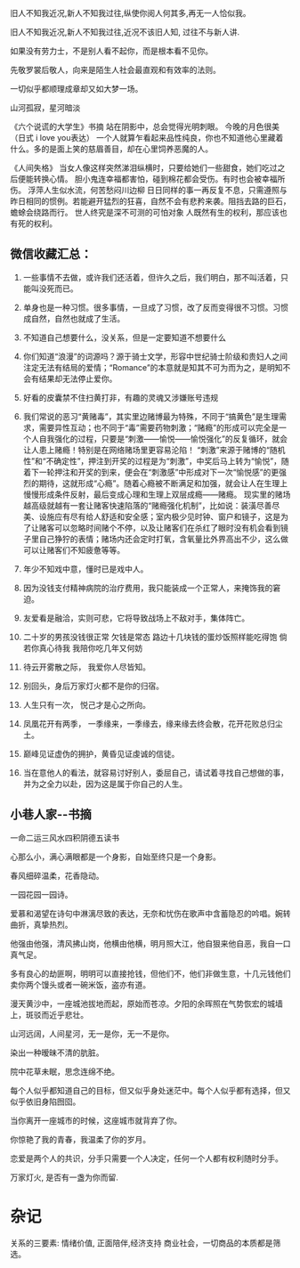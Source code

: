 旧人不知我近况,新人不知我过往,纵使你阅人何其多,再无一人恰似我。

旧人不知我近况,新人不知我过往,近况不该旧人知, 过往不与新人讲.

如果没有劳力士，不是别人看不起你，而是根本看不见你。

先敬罗裳后敬人，向来是陌生人社会最直观和有效率的法则。

一切似乎都顺理成章却又如大梦一场。

山河孤寂，星河暗淡

《六个说谎的大学生》书摘
	站在阴影中，总会觉得光明刺眼。
	今晚的月色很美（日式 i love you表达）
	一个人就算乍看起来品性纯良，你也不知道他心里藏着什么。多的是面上笑的慈眉善目，却在心里饲养恶魔的人。

《人间失格》
	 当女人像这样突然涕泪纵横时，只要给她们一些甜食，她们吃过之后便能转换心情。
	  胆小鬼连幸福都害怕，碰到棉花都会受伤。有时也会被幸福所伤。
	  浮萍人生似水流，何苦愁闷川边柳
	  日日同样的事一再反复不息，只需遵照与昨日相同的惯例。若能避开猛烈的狂喜，自然不会有悲矜来袭。阻挡去路的巨石，蟾蜍会绕路而行。
	  世人终究是深不可测的可怕对象
	  人既然有生的权利，那应该也有死的权利。
	  


## 微信收藏汇总：
1. 一些事情不去做，或许我们还活着，但许久之后，我们明白，那不叫活着，只能叫没死而已。
2. 单身也是一种习惯。很多事情，一旦成了习惯，改了反而变得很不习惯。习惯成自然，自然也就成了生活。
3. 不知道自己想要什么，没关系，但是一定要知道不想要什么
4. 你们知道“浪漫”的词源吗？源于骑士文学，形容中世纪骑士阶级和贵妇人之间注定无法有结局的爱情；“Romance”的本意就是知其不可为而为之，是明知不会有结果却无法停止爱你。
5. 好看的皮囊禁不住扫黄打非，有趣的灵魂又涉嫌账号违规

6. 我们常说的恶习“黄赌毒”，其实里边赌博最为特殊，不同于“搞黄色”是生理需求，需要异性互动；也不同于“毒”需要药物刺激；“赌瘾”的形成可以完全是一个人自我强化的过程，只要是“刺激——愉悦——愉悦强化”的反复循环，就会让人患上赌瘾！特别是在网络赌场里更容易沦陷！  “刺激”来源于赌博的“随机性”和“不确定性”，押注到开奖的过程是为“刺激”，中奖后马上转为“愉悦”，随着下一轮押注和开奖的到来，便会在“刺激感”中形成对下一次“愉悦感”的更强烈的期待，这就形成“心瘾”。随着心瘾被不断满足和加强，就会让人在生理上慢慢形成条件反射，最后变成心理和生理上双层成瘾——赌瘾。  现实里的赌场越高级就越有一套让赌客快速陷落的“赌瘾强化机制”，比如说：装潢尽善尽美、设施应有尽有给人舒适和安全感；室内极少见时钟、窗户和镜子，这是为了让赌客可以忽略时间赌个不停，以及让赌客们在杀红了眼时没有机会看到镜子里自己狰狞的表情；赌场内还会定时打氧，含氧量比外界高出不少，这么做可以让赌客们不知疲惫等等。

7. 年少不知戏中意，懂时已是戏中人。
8. 因为没钱支付精神病院的治疗费用，我只能装成一个正常人，来掩饰我的窘迫。
9. 友爱看是融洽，实则可悲，它将导致战场上不敌对手，集体阵亡。
10. 二十岁的男孩没钱很正常 欠钱是常态 路边十几块钱的蛋炒饭照样能吃得饱 倘若你真心待我 我陪你吃几年又何妨
11. 待云开雾散之际， 我爱你人尽皆知。
12. 别回头，身后万家灯火都不是你的归宿。
13. 人生只有一次， 悦己才是心之所向。
14. 凤凰花开有两季， 一季缘来，一季缘去，缘来缘去终会散，花开花败总归尘土。
15. 巅峰见证虚伪的拥护，黄昏见证虔诚的信徒。
16. 当在意他人的看法，就容易讨好别人，委屈自己，请试着寻找自己想做的事，并为之全力以赴，因为这是属于你自己的人生。

## 小巷人家--书摘
一命二运三风水四积阴德五读书

心那么小，满心满眼都是一个身影，自始至终只是一个身影。

春风细碎温柔，花香隐动。

一园花园一园诗。

爱慕和渴望在诗句中淋漓尽致的表达，无奈和忧伤在歌声中含蓄隐忍的吟唱。婉转曲折，真挚热烈。

他强由他强，清风拂山岗，他横由他横，明月照大江，他自狠来他自恶，我自一口真气足。

多有良心的劫匪啊，明明可以直接抢钱，但他们不，他们非做生意，十几元钱他们卖你两个馒头或者一碗米饭，盗亦有道。

漫天黄沙中，一座城池拔地而起，原始而苍凉。夕阳的余晖照在气势恢宏的城墙上，斑驳而近乎悲壮。

山河远阔，人间星河，无一是你，无一不是你。

染出一种暧昧不清的肮脏。

院中花草未眠，思念连绵不绝。

每个人似乎都知道自己的目标，但又似乎身处迷茫中。每个人似乎都有选择，但又似乎依旧身陷囫囵。

当你离开一座城市的时候，这座城市就背弃了你。

你惊艳了我的青春，我温柔了你的岁月。

恋爱是两个人的共识，分手只需要一个人决定，任何一个人都有权利随时分手。

万家灯火, 是否有一盏为你而留. 

# 杂记
关系的三要素: 情绪价值, 正面陪伴,经济支持
商业社会，一切商品的本质都是筛选。